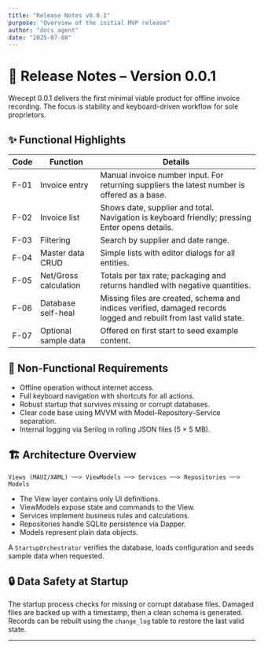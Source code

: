 ```yaml
---
title: "Release Notes v0.0.1"
purpose: "Overview of the initial MVP release"
author: "docs_agent"
date: "2025-07-08"
---
```


# 📝 Release Notes – Version 0.0.1

Wrecept 0.0.1 delivers the first minimal viable product for offline invoice recording. The focus is stability and keyboard-driven workflow for sole proprietors.

## ✨ Functional Highlights

| Code | Function | Details |
| ---- | -------- | ------- |
| F-01 | Invoice entry | Manual invoice number input. For returning suppliers the latest number is offered as a base. |
| F-02 | Invoice list | Shows date, supplier and total. Navigation is keyboard friendly; pressing Enter opens details. |
| F-03 | Filtering | Search by supplier and date range. |
| F-04 | Master data CRUD | Simple lists with editor dialogs for all entities. |
| F-05 | Net/Gross calculation | Totals per tax rate; packaging and returns handled with negative quantities. |
| F-06 | Database self-heal | Missing files are created, schema and indices verified, damaged records logged and rebuilt from last valid state. |
| F-07 | Optional sample data | Offered on first start to seed example content. |

## 🔧 Non-Functional Requirements

- Offline operation without internet access.
- Full keyboard navigation with shortcuts for all actions.
- Robust startup that survives missing or corrupt databases.
- Clear code base using MVVM with Model–Repository–Service separation.
- Internal logging via Serilog in rolling JSON files (5 × 5 MB).

## 🏗️ Architecture Overview

```
Views (MAUI/XAML) ──> ViewModels ──> Services ──> Repositories ──> Models
```

* The View layer contains only UI definitions.
* ViewModels expose state and commands to the View.
* Services implement business rules and calculations.
* Repositories handle SQLite persistence via Dapper.
* Models represent plain data objects.

A `StartupOrchestrator` verifies the database, loads configuration and seeds sample data when requested.

## 🔒 Data Safety at Startup

The startup process checks for missing or corrupt database files. Damaged files are backed up with a timestamp, then a clean schema is generated. Records can be rebuilt using the `change_log` table to restore the last valid state.

---
